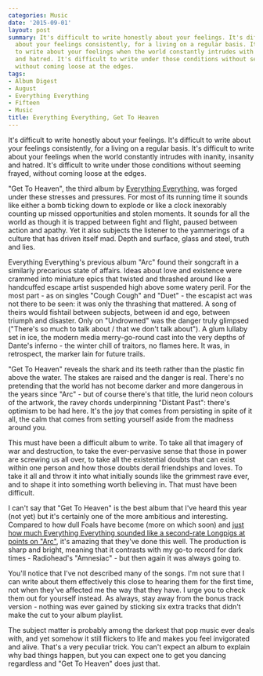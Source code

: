 ```yaml
---
categories: Music
date: '2015-09-01'
layout: post
summary: It's difficult to write honestly about your feelings. It's difficult to write
  about your feelings consistently, for a living on a regular basis. It's difficult
  to write about your feelings when the world constantly intrudes with inanity, insanity
  and hatred. It's difficult to write under those conditions without seeming frayed,
  without coming loose at the edges.
tags:
- Album Digest
- August
- Everything Everything
- Fifteen
- Music
title: Everything Everything, Get To Heaven
---
```


It's difficult to write honestly about your feelings. It's difficult to write about your feelings consistently, for a living on a regular basis. It's difficult to write about your feelings when the world constantly intrudes with inanity, insanity and hatred. It's difficult to write under those conditions without seeming frayed, without coming loose at the edges.

"Get To Heaven", the third album by [Everything Everything](http://www.everything-everything.co.uk), was forged under these stresses and pressures. For most of its running time it sounds like either a bomb ticking down to explode or like a clock inexorably counting up missed opportunities and stolen moments. It sounds for all the world as though it is trapped between fight and flight, paused between action and apathy. Yet it also subjects the listener to the yammerings of a culture that has driven itself mad. Depth and surface, glass and steel, truth and lies.

Everything Everything's previous album "Arc" found their songcraft in a similarly precarious state of affairs. Ideas about love and existence were crammed into miniature epics that twisted and thrashed around like a handcuffed escape artist suspended high above some watery peril. For the most part - as on singles "Cough Cough" and "Duet" - the escapist act was not there to be seen: it was only the thrashing that mattered. A song of theirs would fishtail between subjects, between id and ego, between triumph and disaster. Only on "Undrowned" was the danger truly glimpsed ("There's so much to talk about / that we don't talk about"). A glum lullaby set in ice, the modern media merry-go-round cast into the very depths of Dante's inferno - the winter chill of traitors, no flames here. It was, in retrospect, the marker lain for future trails.

"Get To Heaven" reveals the shark and its teeth rather than the plastic fin above the water. The stakes are raised and the danger is real. There's no pretending that the world has not become darker and more dangerous in the years since "Arc" - but of course there's that title, the lurid neon colours of the artwork, the ravey chords underpinning "Distant Past": there's optimism to be had here. It's the joy that comes from persisting in spite of it all, the calm that comes from setting yourself aside from the madness around you.


This must have been a difficult album to write. To take all that imagery of war and destruction, to take the ever-pervasive sense that those in power are screwing us all over, to take all the existential doubts that can exist within one person and how those doubts derail friendships and loves. To take it all and throw it into what initially sounds like the grimmest rave ever, and to shape it into something worth believing in. That must have been difficult.

I can't say that "Get To Heaven" is the best album that I've heard this year (not yet) but it's certainly one of the more ambitious and interesting. Compared to how dull Foals have become (more on which soon) and [just how much Everything Everything sounded like a second-rate Longpigs at points on "Arc"](/album-digest-january-2013/), it's amazing that they've done this well. The production is sharp and bright, meaning that it contrasts with my go-to record for dark times - Radiohead's "Amnesiac" - but then again it was always going to.

You'll notice that I've not described many of the songs. I'm not sure that I can write about them effectively this close to hearing them for the first time, not when they've affected me the way that they have. I urge you to check them out for yourself instead. As always, stay away from the bonus track version - nothing was ever gained by sticking six extra tracks that didn't make the cut to your album playlist.

The subject matter is probably among the darkest that pop music ever deals with, and yet somehow it still flickers to life and makes you feel invigorated and alive. That's a very peculiar trick. You can't expect an album to explain why bad things happen, but you can expect one to get you dancing regardless and "Get To Heaven" does just that.